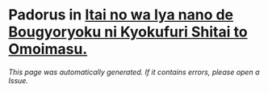 # Padorus in [Itai no wa Iya nano de Bougyoryoku ni Kyokufuri Shitai to Omoimasu.](https://myanimelist.net/manga/109105/Itai_no_wa_Iya_nano_de_Bougyoryoku_ni_Kyokufuri_Shitai_to_Omoimasu)

###### This page was automatically generated. If it contains errors, please open a Issue.
